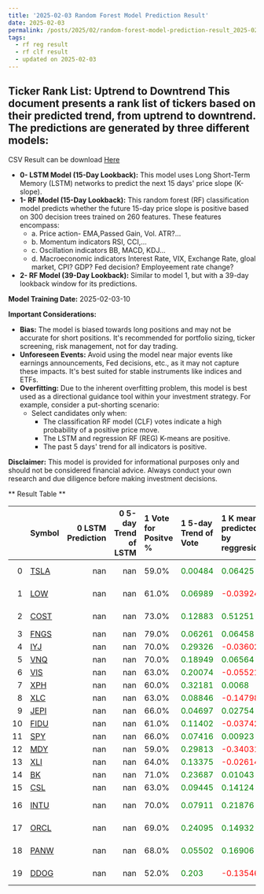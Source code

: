 ```yaml
---
title: '2025-02-03 Random Forest Model Prediction Result'
date: 2025-02-03
permalink: /posts/2025/02/random-forest-model-prediction-result_2025-02-03_10/
tags:
  - rf reg result
  - rf clf result
  - updated on 2025-02-03
---
```

## Ticker Rank List: Uptrend to Downtrend This document presents a rank list of tickers based on their predicted trend, from uptrend to downtrend. The predictions are generated by three different models:
 CSV Result can be download [ Here ](https://cliffordhu.github.io/images/2025-02-03-random-forest-model-prediction-result_2025-02-03_10.csv) 

* **0- LSTM Model (15-Day Lookback):** This model uses Long Short-Term Memory (LSTM) networks to predict the next 15 days' price slope (K-slope). 
* **1- RF Model (15-Day Lookback):** This random forest (RF) classification model predicts whether the future 15-day price slope is positive based on 300 decision trees trained on 260 features. These features encompass: 
     * a. Price action- EMA,Passed Gain, Vol. ATR?...  
     * b. Momentum indicators  RSI, CCI,...  
     * c. Oscillation indicators  BB, MACD, KDJ... 
     * d. Macroeconomic indicators Interest Rate, VIX, Exchange Rate, gloal market, CPI? GDP? Fed decision? Employeement rate change? 
 * **2- RF Model (39-Day Lookback):** Similar to model 1, but with a 39-day lookback window for its predictions. 

 **Model Training Date:** 2025-02-03-10 
 
 **Important Considerations:** 
 
 * **Bias:** The model is biased towards long positions and may not be accurate for short positions. It's recommended for portfolio sizing, ticker screening, risk management, not for day trading.
 * **Unforeseen Events:** Avoid using the model near major events like earnings announcements, Fed decisions, etc., as it may not capture these impacts. It's best suited for stable instruments like indices and ETFs.
 * **Overfitting:** Due to the inherent overfitting problem, this model is best used as a directional guidance tool within your investment strategy. For example, consider a put-shorting scenario:
     * Select candidates only when: 
         * The classification RF model (CLF) votes indicate a high probability of a positive price move.
         * The LSTM and regression RF (REG) K-means are positive. 
         * The past 5 days' trend for all indicators is positive. 
 
 **Disclaimer:** This model is provided for informational purposes only and should not be considered financial advice. Always conduct your own research and due diligence before making investment decisions.



** Result Table **

</details>

|    | Symbol                                                  |   0 LSTM Prediction |   0 5-day Trend of LSTM | 1 Vote for Positve %   | 1 5-day Trend of Vote                        | 1 K mean predicted by reggresion             | 1 5-day Trend of K mean                      | 2 Vote for Positve %   | 2 5-day Trend of Vote                        | 2 K mean predicted by reggresion             | 2 5-day Trend of K mean                      |   3 LDA Gain Loss dB |   Total | Sector                 |   Rank |   Rank Percent |
|---:|:--------------------------------------------------------|--------------------:|------------------------:|:-----------------------|:---------------------------------------------|:---------------------------------------------|:---------------------------------------------|:-----------------------|:---------------------------------------------|:---------------------------------------------|:---------------------------------------------|---------------------:|--------:|:-----------------------|-------:|---------------:|
|  0 | [TSLA](https://finance.yahoo.com/quote/TSLA/financials) |                 nan |                     nan | 59.0%                  | <span style="color: green;"> 0.00484 </span> | <span style="color: green;"> 0.06425 </span> | <span style="color: green;"> 0.00378 </span> | 58.0%                  | <span style="color: green;"> 0.01734 </span> | <span style="color: green;"> 0.12787 </span> | <span style="color: green;"> 0.00236 </span> |              14.9068 | 16.6083 | Consumer Discretionary |      8 |           0.97 |
|  1 | [LOW](https://finance.yahoo.com/quote/LOW/financials)   |                 nan |                     nan | 61.0%                  | <span style="color: green;"> 0.06989 </span> | <span style="color: red;"> -0.03924 </span>  | <span style="color: red;"> -0.01211 </span>  | 57.0%                  | <span style="color: red;"> -0.02276 </span>  | <span style="color: red;"> -0.10667 </span>  | <span style="color: red;"> -0.01454 </span>  |              14.2449 | 16.0983 | Consumer Discretionary |     14 |           0.94 |
|  2 | [COST](https://finance.yahoo.com/quote/COST/financials) |                 nan |                     nan | 73.0%                  | <span style="color: green;"> 0.12883 </span> | <span style="color: green;"> 0.51251 </span> | <span style="color: green;"> 0.00821 </span> | 75.0%                  | <span style="color: green;"> 0.13226 </span> | <span style="color: green;"> 0.61256 </span> | <span style="color: green;"> 0.03349 </span> |              13.6759 | 18.4599 | Consumer Staples       |      4 |           0.98 |
|  3 | [FNGS](https://finance.yahoo.com/quote/FNGS/financials) |                 nan |                     nan | 79.0%                  | <span style="color: green;"> 0.06261 </span> | <span style="color: green;"> 0.06458 </span> | <span style="color: green;"> 0.00723 </span> | 75.0%                  | <span style="color: green;"> 0.01383 </span> | <span style="color: green;"> 0.06401 </span> | <span style="color: green;"> 0.007 </span>   |              13.7152 | 19.1058 | ETF                    |      3 |           0.99 |
|  4 | [IYJ](https://finance.yahoo.com/quote/IYJ/financials)   |                 nan |                     nan | 70.0%                  | <span style="color: green;"> 0.29326 </span> | <span style="color: red;"> -0.03602 </span>  | <span style="color: red;"> -0.00202 </span>  | 66.0%                  | <span style="color: green;"> 0.31348 </span> | <span style="color: red;"> -0.01555 </span>  | <span style="color: green;"> 0.00041 </span> |              14.3912 | 18.0058 | ETF                    |      5 |           0.98 |
|  5 | [VNQ](https://finance.yahoo.com/quote/VNQ/financials)   |                 nan |                     nan | 70.0%                  | <span style="color: green;"> 0.18949 </span> | <span style="color: green;"> 0.06564 </span> | <span style="color: green;"> 0.00047 </span> | 65.0%                  | <span style="color: green;"> 0.1556 </span>  | <span style="color: green;"> 0.05901 </span> | <span style="color: red;"> -0.00201 </span>  |              13.5258 | 17.0181 | ETF                    |      6 |           0.97 |
|  6 | [VIS](https://finance.yahoo.com/quote/VIS/financials)   |                 nan |                     nan | 63.0%                  | <span style="color: green;"> 0.20074 </span> | <span style="color: red;"> -0.05521 </span>  | <span style="color: green;"> 0.00408 </span> | 64.0%                  | <span style="color: green;"> 0.26103 </span> | <span style="color: red;"> -0.04617 </span>  | <span style="color: green;"> 0.00195 </span> |              13.6772 | 16.3937 | ETF                    |      9 |           0.96 |
|  7 | [XPH](https://finance.yahoo.com/quote/XPH/financials)   |                 nan |                     nan | 60.0%                  | <span style="color: green;"> 0.32181 </span> | <span style="color: green;"> 0.0068 </span>  | <span style="color: green;"> 0.0066 </span>  | 58.0%                  | <span style="color: green;"> 0.31374 </span> | <span style="color: red;"> -0.00051 </span>  | <span style="color: green;"> 0.00379 </span> |              14.4299 | 16.293  | ETF                    |     10 |           0.96 |
|  8 | [XLC](https://finance.yahoo.com/quote/XLC/financials)   |                 nan |                     nan | 63.0%                  | <span style="color: green;"> 0.08846 </span> | <span style="color: red;"> -0.14798 </span>  | <span style="color: green;"> 0.00404 </span> | 63.0%                  | <span style="color: green;"> 0.09175 </span> | <span style="color: red;"> -0.1434 </span>   | <span style="color: green;"> 0.00106 </span> |              13.464  | 16.1046 | ETF                    |     13 |           0.95 |
|  9 | [JEPI](https://finance.yahoo.com/quote/JEPI/financials) |                 nan |                     nan | 66.0%                  | <span style="color: green;"> 0.04697 </span> | <span style="color: green;"> 0.02754 </span> | <span style="color: green;"> 0.00424 </span> | 70.0%                  | <span style="color: red;"> -0.05293 </span>  | <span style="color: green;"> 0.02384 </span> | <span style="color: green;"> 0.00342 </span> |              12.4556 | 16.0899 | ETF                    |     15 |           0.94 |
| 10 | [FIDU](https://finance.yahoo.com/quote/FIDU/financials) |                 nan |                     nan | 61.0%                  | <span style="color: green;"> 0.11402 </span> | <span style="color: red;"> -0.03742 </span>  | <span style="color: red;"> -0.00392 </span>  | 62.0%                  | <span style="color: green;"> 0.20261 </span> | <span style="color: red;"> -0.03179 </span>  | <span style="color: red;"> -0.00037 </span>  |              13.6592 | 15.893  | ETF                    |     16 |           0.93 |
| 11 | [SPY](https://finance.yahoo.com/quote/SPY/financials)   |                 nan |                     nan | 66.0%                  | <span style="color: green;"> 0.07416 </span> | <span style="color: green;"> 0.00923 </span> | <span style="color: red;"> -0.00795 </span>  | 68.0%                  | <span style="color: green;"> 0.11525 </span> | <span style="color: red;"> -0.01468 </span>  | <span style="color: red;"> -0.0043 </span>   |              12.0964 | 15.524  | ETF                    |     20 |           0.92 |
| 12 | [MDY](https://finance.yahoo.com/quote/MDY/financials)   |                 nan |                     nan | 59.0%                  | <span style="color: green;"> 0.29813 </span> | <span style="color: red;"> -0.34031 </span>  | <span style="color: red;"> -0.01548 </span>  | 61.0%                  | <span style="color: green;"> 0.27145 </span> | <span style="color: red;"> -0.33341 </span>  | <span style="color: green;"> 0.00071 </span> |              13.3147 | 15.3151 | ETF                    |     21 |           0.91 |
| 13 | [XLI](https://finance.yahoo.com/quote/XLI/financials)   |                 nan |                     nan | 64.0%                  | <span style="color: green;"> 0.13375 </span> | <span style="color: red;"> -0.02614 </span>  | <span style="color: red;"> -0.00442 </span>  | 60.0%                  | <span style="color: green;"> 0.05376 </span> | <span style="color: red;"> -0.02071 </span>  | <span style="color: red;"> -0.00664 </span>  |              12.086  | 14.4579 | ETF                    |     25 |           0.89 |
| 14 | [BK](https://finance.yahoo.com/quote/BK/financials)     |                 nan |                     nan | 71.0%                  | <span style="color: green;"> 0.23687 </span> | <span style="color: green;"> 0.01043 </span> | <span style="color: green;"> 0.00721 </span> | 70.0%                  | <span style="color: green;"> 0.05396 </span> | <span style="color: green;"> 0.0232 </span>  | <span style="color: green;"> 0.01084 </span> |              10.977  | 15.0824 | Financials             |     23 |           0.9  |
| 15 | [CSL](https://finance.yahoo.com/quote/CSL/financials)   |                 nan |                     nan | 63.0%                  | <span style="color: green;"> 0.09445 </span> | <span style="color: green;"> 0.14124 </span> | <span style="color: red;"> -0.00887 </span>  | 68.0%                  | <span style="color: green;"> 0.16025 </span> | <span style="color: green;"> 0.14919 </span> | <span style="color: green;"> 0.00586 </span> |              12.1009 | 15.2551 | Industrials            |     22 |           0.91 |
| 16 | [INTU](https://finance.yahoo.com/quote/INTU/financials) |                 nan |                     nan | 70.0%                  | <span style="color: green;"> 0.07911 </span> | <span style="color: green;"> 0.21876 </span> | <span style="color: green;"> 0.00827 </span> | 70.0%                  | <span style="color: green;"> 0.11469 </span> | <span style="color: green;"> 0.30102 </span> | <span style="color: green;"> 0.0191 </span>  |              17.059  | 20.9648 | Information Technology |      1 |           1    |
| 17 | [ORCL](https://finance.yahoo.com/quote/ORCL/financials) |                 nan |                     nan | 69.0%                  | <span style="color: green;"> 0.24095 </span> | <span style="color: green;"> 0.14932 </span> | <span style="color: red;"> -0.00429 </span>  | 68.0%                  | <span style="color: green;"> 0.25109 </span> | <span style="color: green;"> 0.20101 </span> | <span style="color: red;"> -4e-05 </span>    |              15.8441 | 19.5402 | Information Technology |      2 |           0.99 |
| 18 | [PANW](https://finance.yahoo.com/quote/PANW/financials) |                 nan |                     nan | 68.0%                  | <span style="color: green;"> 0.05502 </span> | <span style="color: green;"> 0.16906 </span> | <span style="color: green;"> 0.0215 </span>  | 74.0%                  | <span style="color: green;"> 0.08756 </span> | <span style="color: green;"> 0.20888 </span> | <span style="color: green;"> 0.02977 </span> |              12.5916 | 16.7073 | Information Technology |      7 |           0.97 |
| 19 | [DDOG](https://finance.yahoo.com/quote/DDOG/financials) |                 nan |                     nan | 52.0%                  | <span style="color: green;"> 0.203 </span>   | <span style="color: red;"> -0.13546 </span>  | <span style="color: green;"> 0.00686 </span> | 55.0%                  | <span style="color: green;"> 0.21995 </span> | <span style="color: red;"> -0.04986 </span>  | <span style="color: green;"> 0.0202 </span>  |              15.1867 | 15.809  | Information Technology |     18 |           0.92 |
 </details>

